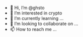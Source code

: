 - 👋 Hi, I’m @ghsto
- 👀 I’m interested in crypto
- 🌱 I’m currently learning ...
- 💞️ I’m looking to collaborate on ...
- 📫 How to reach me ...

<!---
ghsto/ghsto is a ✨ special ✨ repository because its `README.md` (this file) appears on your GitHub profile.
You can click the Preview link to take a look at your changes.
--->
